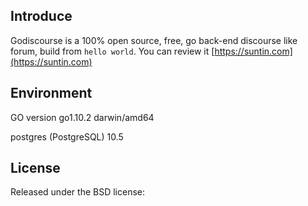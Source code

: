 ## Introduce

Godiscourse is a 100% open source, free, go back-end discourse like forum, build from `hello world`. You can review it [https://suntin.com](https://suntin.com)

## Environment

GO version go1.10.2 darwin/amd64

postgres (PostgreSQL) 10.5

## License

Released under the BSD license:
